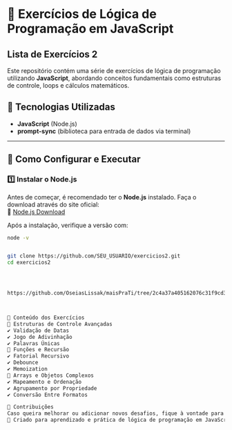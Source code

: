 # 🚀 Exercícios de Lógica de Programação em JavaScript


## Lista de Exercícios 2

Este repositório contém uma série de exercícios de lógica de programação utilizando **JavaScript**, abordando conceitos fundamentais como estruturas de controle, loops e cálculos matemáticos.

## 📌 Tecnologias Utilizadas
- **JavaScript** (Node.js)
- **prompt-sync** (biblioteca para entrada de dados via terminal)

---

## 🔧 Como Configurar e Executar

### 1️⃣ Instalar o Node.js
Antes de começar, é recomendado ter o **Node.js** instalado. Faça o download através do site oficial:  
🔗 [Node.js Download](https://nodejs.org/)

Após a instalação, verifique a versão com:
```bash
node -v


git clone https://github.com/SEU_USUARIO/exercicios2.git
cd exercicios2




https://github.com/OseiasLissak/maisPraTi/tree/2c4a37a405162076c31f9cd3aea912e89e07ea3d/ListaExercicios2



📌 Conteúdo dos Exercícios
🔹 Estruturas de Controle Avançadas
✔️ Validação de Datas
✔️ Jogo de Adivinhação
✔️ Palavras Únicas
🔹 Funções e Recursão
✔️ Fatorial Recursivo
✔️ Debounce
✔️ Memoization
🔹 Arrays e Objetos Complexos
✔️ Mapeamento e Ordenação
✔️ Agrupamento por Propriedade
✔️ Conversão Entre Formatos

🤝 Contribuições
Caso queira melhorar ou adicionar novos desafios, fique à vontade para abrir um pull request ou iniciar uma discussão! 🚀
📢 Criado para aprendizado e prática de lógica de programação em JavaScript! 
